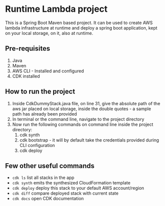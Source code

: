 # Runtime Lambda project


This is a Spring Boot Maven based project. It can be used to create AWS lambda infrastructure at runtime and deploy a spring boot application, kept on your local storage, on it, also at runtime.

## Pre-requisites
1) Java
2) Maven
3) AWS CLI - Installed and configured
4) CDK installed

## How to run the project
1) Inside CdkDummyStack.java file, on line 31, give the absolute path of the aws jar placed on local storage, inside the double quotes - a sample path has already been provided
2) In terminal or the command line, navigate to the project directory
3) Now run the following commands on command line inside the project directory:
    1) cdk synth
    2) cdk bootstrap - it will by default take the credentials provided during CLI configuration
    3) cdk deploy 

## Few other useful commands
* `cdk ls`          list all stacks in the app
 * `cdk synth`       emits the synthesized CloudFormation template
 * `cdk deploy`      deploy this stack to your default AWS account/region
 * `cdk diff`        compare deployed stack with current state
 * `cdk docs`        open CDK documentation

